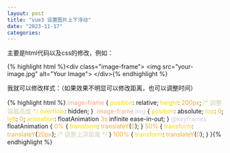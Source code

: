 ```yaml
---
layout: post
title: "vue3 设置图片上下浮动"
date: "2023-11-17"
categories: 
---
```

<p>主要是html代码以及css的修改，例如：</p>
{% highlight html %}&lt;div class=&quot;image-frame&quot;&gt;
&lt;img src=&quot;your-image.jpg&quot; alt=&quot;Your Image&quot;&gt;
&lt;/div&gt;{% endhighlight %}
<p>我就可以修改样式：（如果效果不明显可以修改距离，也可以调整时间）</p>
{% highlight html %}<span style="color:#ffa07a">.image-frame</span> {
<span style="color:#ffd700">position</span>: relative;
<span style="color:#ffd700">height</span>: <span style="color:#f5ab35">200px</span>; <span style="color:#d4d0ab">/* 调整容器高度 */</span>
<span style="color:#ffd700">overflow</span>: hidden;
}
<span style="color:#ffa07a">.image-frame</span> <span style="color:#dcc6e0">img</span> {
<span style="color:#ffd700">position</span>: absolute;
<span style="color:#ffd700">top</span>: <span style="color:#f5ab35">0</span>;
<span style="color:#ffd700">left</span>: <span style="color:#f5ab35">0</span>;
<span style="color:#ffd700">animation</span>: floatAnimation <span style="color:#f5ab35">3s</span> infinite ease-in-out;
}
<span style="color:#dcc6e0">@keyframes</span> floatAnimation {
<span style="color:#f5ab35">0%</span> {
<span style="color:#ffd700">transform</span>: <span style="color:#f5ab35">translateY</span>(<span style="color:#f5ab35">0</span>);
}
<span style="color:#f5ab35">50%</span> {
<span style="color:#ffd700">transform</span>: <span style="color:#f5ab35">translateY</span>(<span style="color:#f5ab35">20px</span>); <span style="color:#d4d0ab">/* 调整上浮距离 */</span>
}
<span style="color:#f5ab35">100%</span> {
<span style="color:#ffd700">transform</span>: <span style="color:#f5ab35">translateY</span>(<span style="color:#f5ab35">0</span>);
}
}{% endhighlight %}
